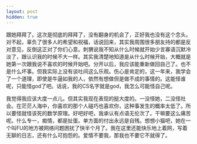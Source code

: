 ```yaml
---
layout: post
hidden: true
---
```

跟她拜拜了。这次是彻底的拜拜了，没有翻身的机会了，正好我也没有这个念头。对不起，辜负了很多人的希望和祝福，话说回来，其实我周围很多朋友持的都是反对意见，反倒这正对了你们心意。刺猬说我不知从什么时候就开始少言寡语沉默冷淡了，跟认识我的时候不大一样。其实我清楚地知道是从什么时候开始，大概就是她第一次跟我说不喜欢的时候开始吧。分开以后，我应该能重新做回自己了。也不是什么坏事。但我实际上没有谈吐间这么乐观。伤心是肯定的，这一年来，我学会了一个道理，即使是牛逼如我的人，依然有想做但是做不成的事情的。这能怪谁呢，只能怪god了吧。话说，我的CS名字就是god，我怎么可能怪自己呢。

我觉得我应该大度一点儿。但其实我现在表现的挺大度的。一没怪她，二没怪社会。在茫茫人海中，你喜欢的那个人碰巧也喜欢你，这种事发生的概率太低了。所以要怪就怪该死的数学原理。好吧好吧，我承认有点语无伦次了。干嘛要这么痛苦呢。什么专一，痴情，都是扯蛋。单方面的付出永远是自残。想想小猫吧，她在一个叫FU的地方被网络问题困扰了快半个月了。我在这里还能快乐地上着网，写着无聊的日志，还有什么可抱怨的。爱情不要我，那我也不要它不就得了。